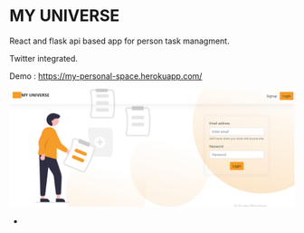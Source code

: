 # MY UNIVERSE

React and flask api based app for person task managment.

Twitter integrated.

Demo : <https://my-personal-space.herokuapp.com/>

![alt text](/img/img.png)

*